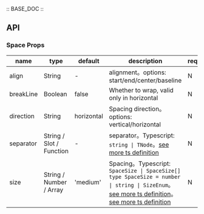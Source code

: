 :: BASE_DOC ::

## API

### Space Props

name | type | default | description | required
-- | -- | -- | -- | --
align | String | - | alignment。options: start/end/center/baseline | N
breakLine | Boolean | false | Whether to wrap, valid only in horizontal | N
direction | String | horizontal | Spacing direction。options: vertical/horizontal | N
separator | String / Slot / Function | - | separator。Typescript: `string \| TNode`。[see more ts definition](https://github.com/Tencent/tdesign-vue/blob/develop/src/common.ts) | N
size | String / Number / Array | 'medium' | Spacing。Typescript: `SpaceSize \| SpaceSize[]` `type SpaceSize = number \| string \| SizeEnum`。[see more ts definition](https://github.com/Tencent/tdesign-vue/blob/develop/src/common.ts)。[see more ts definition](https://github.com/Tencent/tdesign-vue/tree/develop/src/space/type.ts) | N
